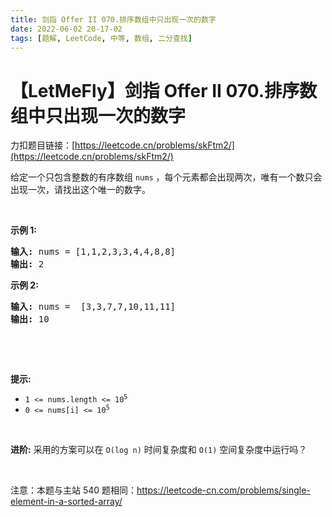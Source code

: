 ```yaml
---
title: 剑指 Offer II 070.排序数组中只出现一次的数字
date: 2022-06-02 20-17-02
tags: [题解, LeetCode, 中等, 数组, 二分查找]
---
```


# 【LetMeFly】剑指 Offer II 070.排序数组中只出现一次的数字

力扣题目链接：[https://leetcode.cn/problems/skFtm2/](https://leetcode.cn/problems/skFtm2/)

<p>给定一个只包含整数的有序数组 <code>nums</code>&nbsp;，每个元素都会出现两次，唯有一个数只会出现一次，请找出这个唯一的数字。</p>

<p>&nbsp;</p>

<p><strong>示例 1:</strong></p>

<pre>
<strong>输入:</strong> nums = [1,1,2,3,3,4,4,8,8]
<strong>输出:</strong> 2
</pre>

<p><strong>示例 2:</strong></p>

<pre>
<strong>输入:</strong> nums =  [3,3,7,7,10,11,11]
<strong>输出:</strong> 10
</pre>

<p>&nbsp;</p>

<p>&nbsp;</p>

<p><meta charset="UTF-8" /></p>

<p><strong>提示:</strong></p>

<ul>
	<li><code>1 &lt;= nums.length &lt;= 10<sup>5</sup></code></li>
	<li><code>0 &lt;= nums[i]&nbsp;&lt;= 10<sup>5</sup></code></li>
</ul>

<p>&nbsp;</p>

<p><strong>进阶:</strong>&nbsp;采用的方案可以在 <code>O(log n)</code> 时间复杂度和 <code>O(1)</code> 空间复杂度中运行吗？</p>

<p>&nbsp;</p>

<p><meta charset="UTF-8" />注意：本题与主站 540&nbsp;题相同：<a href="https://leetcode-cn.com/problems/single-element-in-a-sorted-array/">https://leetcode-cn.com/problems/single-element-in-a-sorted-array/</a></p>


    